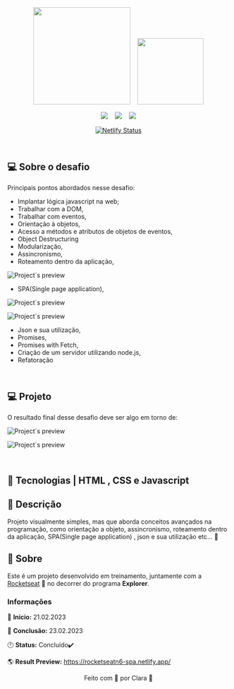 <div align="center">
<img width="220px" src="https://raw.githubusercontent.com/Rocketseat/awesome/master/assets/logo_rocketseat.png" alt="">&nbsp;&nbsp;&nbsp;
<img width="150px" src="https://www.rocketseat.com.br/_next/image?url=%2Fassets%2Flogos%2Fexplorer.svg&w=256&q=75"  alt="">
<br>
<p align="center">
<img src="https://img.shields.io/github/last-commit/Clara-Pacheco/SPA_project_ExplorerN6"/>&nbsp;&nbsp;&nbsp;
<img src="https://img.shields.io/github/repo-size/Clara-Pacheco/SPA_project_ExplorerN6"/>&nbsp;&nbsp;&nbsp;
<img src="https://img.shields.io/github/languages/count/Clara-Pacheco/SPA_project_ExplorerN6"/>

[![Netlify Status](https://api.netlify.com/api/v1/badges/1268c36a-436a-4f2b-93b9-866621d17715/deploy-status)](https://app.netlify.com/sites/rocketseatn6-spa/deploys)

</div>

<br>

## 💻 Sobre o desafio

Principais pontos abordados nesse desafio:

- Implantar lógica javascript na web;
- Trabalhar com a DOM,
- Trabalhar com eventos,
- Orientação à objetos,
- Acesso a métodos e atributos de objetos de eventos,
- Object Destructuring
- Modularização,
- Assincronismo,
- Roteamento dentro da aplicação,  

![Project´s preview](https://github.com/Clara-Pacheco/SPA_project_ExplorerN6/blob/main/assets/Adicionando%20um%20servidor%20local%20e%20simples%20com%20NodeJS%20_%20Rocketseat%20-%20Google%20Chrome%2023_02_2023%2010_03_52.png)   

- SPA(Single page application),

![Project´s preview](https://github.com/Clara-Pacheco/SPA_project_ExplorerN6/blob/main/assets/Adicionando%20um%20servidor%20local%20e%20simples%20com%20NodeJS%20_%20Rocketseat%20-%20Google%20Chrome%2023_02_2023%2010_06_32.png)  

![Project´s preview](https://github.com/Clara-Pacheco/SPA_project_ExplorerN6/blob/main/assets/Adicionando%20um%20servidor%20local%20e%20simples%20com%20NodeJS%20_%20Rocketseat%20-%20Google%20Chrome%2023_02_2023%2010_10_40.png)  

- Json e sua utilização,
- Promises,
- Promises with Fetch,
- Criação de um servidor utilizando node.js,
- Refatoração

<br>

## 💻 Projeto

O resultado final desse desafio deve ser algo em torno de:

![Project´s preview](https://github.com/Clara-Pacheco/SPA_project_ExplorerN6/blob/main/assets/Adicionando%20um%20servidor%20local%20e%20simples%20com%20NodeJS%20_%20Rocketseat%20-%20Google%20Chrome%2023_02_2023%2010_03_32.png)  

![Project´s preview](https://github.com/Clara-Pacheco/SPA_project_ExplorerN6/blob/main/assets/Adicionando%20um%20servidor%20local%20e%20simples%20com%20NodeJS%20_%20Rocketseat%20-%20Google%20Chrome%2023_02_2023%2010_04_41.png)  

<br>

## 🧪 Tecnologias | HTML , CSS e Javascript  

## 📜 Descrição

Projeto visualmente simples, mas que aborda conceitos avançados na programação, como orientação a objeto, assincronismo, roteamento dentro da aplicação, SPA(Single page application) , json e sua utilização etc... 🚀


##  📕 Sobre  

<p>Este é um projeto desenvolvido em treinamento, juntamente com a 
<a  href="https://www.rocketseat.com.br">Rocketseat</a> 🚀  
no decorrer do programa <b>Explorer</b>.  

<br>

### Informações  

📅 **Início:** 21.02.2023

📅 **Conclusão:** 23.02.2023

🕛 **Status:** Concluído✔️

🌎 **Result Preview:** https://rocketseatn6-spa.netlify.app/

<div align="center">
Feito com 💜 por Clara 🚀
</div>
</p>